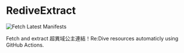 # RediveExtract

![Fetch Latest Manifests](https://github.com/KiruyaMomochi/RediveExtract/workflows/Fetch%20Latest%20Manifests/badge.svg)

Fetch and extract 超異域公主連結！Re:Dive resources automaticly using GitHub Actions.
